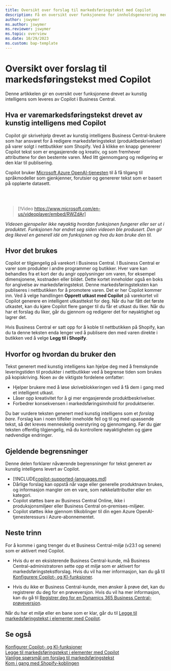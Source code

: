```yaml
---
title: Oversikt over forslag til markedsføringstekst med Copilot
description: Få en oversikt over funksjonene for innholdsgenerering med kunstig intelligens i Business Central.
author: jswymer
ms.author: jswymer
ms.reviewer: jswymer
ms.topic: overview
ms.date: 10/29/2023
ms.custom: bap-template
---
```

# Oversikt over forslag til markedsføringstekst med Copilot

<!--[!INCLUDE[ai-preview](includes/ai-preview.md)]-->

Denne artikkelen gir en oversikt over funksjonene drevet av kunstig intelligens som leveres av Copilot i Business Central.

## Hva er varemarkedsføringstekst drevet av kunstig intelligens med Copilot

Copilot gir skrivehjelp drevet av kunstig intelligens Business Central-brukere som har ansvaret for å redigere markedsføringstekst (produktbeskrivelser) på varer solgt i nettbutikker som Shopify. Ved å klikke en knapp genererer Copilot tekst som er engasjerende og kreativ, og som fremhever attributtene for den bestemte varen. Med litt gjennomgang og redigering er den klar til publisering.

Copilot bruker [Microsoft Azure OpenAI-tjenesten](/azure/cognitive-services/openai/overview) til å få tilgang til språkmodeller som gjenkjenner, forutsier og genererer tekst som er basert på opplærte datasett.

<br><br>  

> [!Video https://www.microsoft.com/en-us/videoplayer/embed/RWZdAr]

*Videoen gjenspeiler ikke nøyaktig hvordan funksjonen fungerer eller ser ut i produktet. Funksjonen har endret seg siden videoen ble produsert. Den gir deg likevel en generell idé om funksjonen og hva du kan bruke den til.*
  
## Hvor det brukes

Copilot er tilgjengelig på varekort i Business Central. I Business Central er varer som produkter i andre programmer og butikker. Hver vare kan behandles fra et kort der du angir opplysninger om varen, for eksempel dimensjonene, kostnaden eller bildet. Dette kortet inneholder også en boks for angivelse av markedsføringstekst. Denne markedsføringsteksten kan publiseres i nettbutikken for å promotere varen. Det er her Copilot kommer inn. Ved å velge handlingen **Opprett utkast med Copilot** på varekortet vil Copilot generere en intelligent utkasttekst for deg. Når du har fått det første utkastet, kan du kjøre Copilot flere ganger til du får et utkast du liker. Når du har et forslag du liker, går du gjennom og redigerer det for nøyaktighet og lagrer det.

Hvis Business Central er satt opp for å koble til nettbutikken på Shopify, kan du ta denne teksten enda lenger ved å publisere den med varen direkte i butikken ved å velge **Legg til i Shopify**.

## Hvorfor og hvordan du bruker den

Tekst generert med kunstig intelligens kan hjelpe deg med å fremskynde leveringstiden til produkter i nettbutikker ved å begrense tiden som brukes på kopiskriving. Noen av de viktigste fordelene omfatter:

- Hjelper brukere med å løse skriveblokkeringen ved å få dem i gang med et intelligent utkast.
- Låser opp kreativitet for å gi mer engasjerende produktbeskrivelser.
- Forbedrer konsekvensen i markedsføringsinnhold for produktserier.

Du bør vurdere teksten generert med kunstig intelligens som et *forslag bare*. Forslag kan i noen tilfeller inneholde feil og til og med upassende tekst, så det kreves menneskelig overstyring og gjennomgang. Før du gjør teksten offentlig tilgjengelig, må du kontrollere nøyaktigheten og gjøre nødvendige endringer.

## Gjeldende begrensninger

Denne delen forklarer nåværende begrensninger for tekst generert av kunstig intelligens levert av Copilot.

- [!INCLUDE[copilot-supported-languages.md](includes/copilot-supported-languages.md)]
- Dårlige forslag kan oppstå når vage eller generelle produktnavn brukes, og informasjon mangler om en vare, som nøkkelattributter eller en kategori.
- Copilot støttes bare av Business Central Online, ikke i produksjonsmiljøer eller Business Central on-premises-miljøer.
- Copilot støttes ikke gjennom tilkoblinger til din egen Azure OpenAI-tjenesteressurs i Azure-abonnementet.

<!-- Partner extensibility of the AI capability by using AL code isn't supported.-->

## Neste trinn

For å komme i gang trenger du et Business Central-miljø (v23.1 og senere) som er aktivert med Copilot.

- Hvis du er en eksisterende Business Central-kunde, må Business Central-administratoren sette opp et miljø som er aktivert for markedsføringstekstforslag. Hvis du vil ha mer informasjon, kan du gå til [Konfigurere Copilot- og KI-funksjoner](enable-ai.md).

- Hvis du ikke er Business Central-kunde, men ønsker å prøve det, kan du registrerer du deg for en prøveversjon. Hvis du vil ha mer informasjon, kan du gå til [Registrer deg for en Dynamics 365 Business Central-prøveversjon](trial-signup.md).

Når du har et miljø eller en bane som er klar, går du til [Legge til markedsføringstekst i elementer med Copilot](item-marketing-text.md).  

## Se også

[Konfigurer Copilot- og KI-funksjoner](enable-ai.md)  
[Legge til markedsføringstekst i elementer med Copilot](item-marketing-text.md)  
[Vanlige spørsmål om forslag til markedsføringstekst](faqs-marketing-text.md)  
[Kom i gang med Shopify-koblingen](shopify/get-started.md)  
